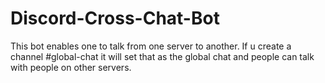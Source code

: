 # Discord-Cross-Chat-Bot
This bot enables one to talk from one server to another. If u create a channel #global-chat it will set that as the global chat and people can talk with people on other servers.
